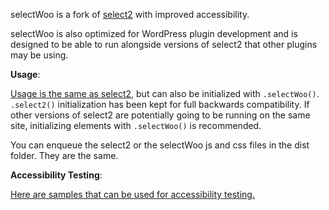 selectWoo is a fork of [select2](https://github.com/select2/select2) with improved accessibility. 

selectWoo is also optimized for WordPress plugin development and is designed to be able to run alongside versions of select2 that other plugins may be using.

**Usage**: 

[Usage is the same as select2](https://select2.github.io/examples.html), but can also be initialized with `.selectWoo()`. `.select2()` initialization has been kept for full backwards compatibility. If other versions of select2 are potentially going to be running on the same site, initializing elements with `.selectWoo()` is recommended.

You can enqueue the select2 or the selectWoo js and css files in the dist folder. They are the same.

**Accessibility Testing**:

[Here are samples that can be used for accessibility testing.](https://woocommerce.github.io/selectWoo/accessibility-testing/)
